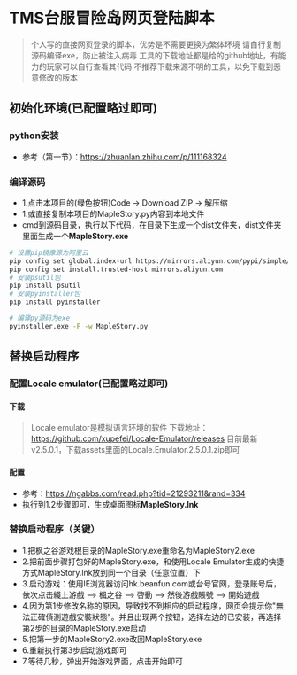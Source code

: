 # TMS台服冒险岛网页登陆脚本
> 个人写的直接网页登录的脚本，优势是不需要更换为繁体环境
> 请自行复制源码编译exe，防止被注入病毒
> 工具的下载地址都是给的github地址，有能力的玩家可以自行查看其代码
> 不推荐下载来源不明的工具，以免下载到恶意修改的版本

## 初始化环境(已配置略过即可)
### python安装
- 参考（第一节）：https://zhuanlan.zhihu.com/p/111168324
### 编译源码
- 1.点击本项目的(绿色按钮)Code -> Download ZIP -> 解压缩
- 1.或直接复制本项目的MapleStory.py内容到本地文件
- cmd到源码目录，执行以下代码，在目录下生成一个dist文件夹，dist文件夹里面生成一个**MapleStory.exe**
```bash
# 设置pip镜像源为阿里云
pip config set global.index-url https://mirrors.aliyun.com/pypi/simple/
pip config set install.trusted-host mirrors.aliyun.com
# 安装psutil包
pip install psutil
# 安装pyinstaller包
pip install pyinstaller

# 编译py源码为exe
pyinstaller.exe -F -w MapleStory.py
```

## 替换启动程序
### 配置Locale emulator(已配置略过即可)
#### 下载
> Locale emulator是模拟语言环境的软件
> 下载地址：https://github.com/xupefei/Locale-Emulator/releases
> 目前最新v2.5.0.1，下载assets里面的Locale.Emulator.2.5.0.1.zip即可
#### 配置
- 参考：https://ngabbs.com/read.php?tid=21293211&rand=334
- 执行到1.2步骤即可，生成桌面图标**MapleStory.lnk**

### 替换启动程序（关键）
- 1.把枫之谷游戏根目录的MapleStory.exe重命名为MapleStory2.exe
- 2.把前面步骤打包好的MapleStory.exe，和使用Locale Emulator生成的快捷方式MapleStory.lnk放到同一个目录（任意位置）下
- 3.启动游戏：使用IE浏览器访问hk.beanfun.com或台号官网，登录账号后，依次点击綫上游戲 --> 楓之谷 --> 啓動 --> 然後游戲賬號 --> 開始遊戲
- 4.因为第1步修改名称的原因，导致找不到相应的启动程序，网页会提示你"無法正確偵測遊戲安裝狀態"。并且出现两个按钮，选择左边的已安装，再选择第2步的目录的MapleStory.exe启动
- 5.把第一步的MapleStory2.exe改回MapleStory.exe
- 6.重新执行第3步启动游戏即可
- 7.等待几秒，弹出开始游戏界面，点击开始即可

